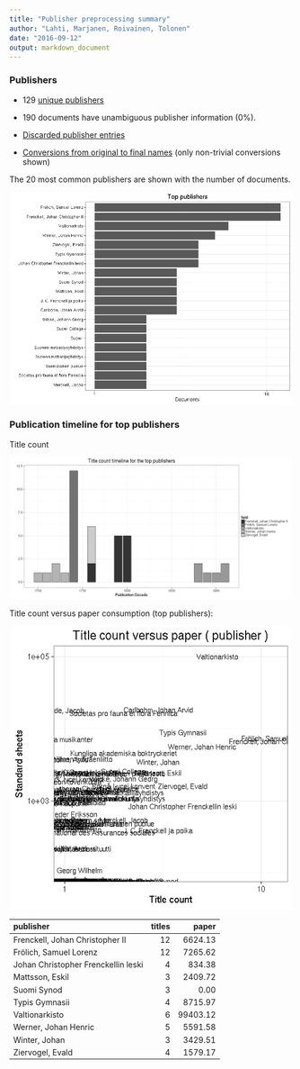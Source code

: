 ```yaml
---
title: "Publisher preprocessing summary"
author: "Lahti, Marjanen, Roivainen, Tolonen"
date: "2016-09-12"
output: markdown_document
---
```



### Publishers

 * 129 [unique publishers](output.tables/publisher_accepted.csv)

 * 190 documents have unambiguous publisher information (0%). 

 * [Discarded publisher entries](output.tables/publisher_discarded.csv)

 * [Conversions from original to final names](output.tables/publisher_conversion_nontrivial.csv) (only non-trivial conversions shown)


The 20 most common publishers are shown with the number of documents. 

![plot of chunk summarypublisher2](figure/summarypublisher2-1.png)

### Publication timeline for top publishers

Title count

![plot of chunk summaryTop10pubtimeline](figure/summaryTop10pubtimeline-1.png)



Title count versus paper consumption (top publishers):

![plot of chunk publishertitlespapers](figure/publishertitlespapers-1.png)

|publisher                           | titles|    paper|
|:-----------------------------------|------:|--------:|
|Frenckell, Johan Christopher II     |     12|  6624.13|
|Frölich, Samuel Lorenz              |     12|  7265.62|
|Johan Christopher Frenckellin leski |      4|   834.38|
|Mattsson, Eskil                     |      3|  2409.72|
|Suomi Synod                         |      3|     0.00|
|Typis Gymnasii                      |      4|  8715.97|
|Valtionarkisto                      |      6| 99403.12|
|Werner, Johan Henric                |      5|  5591.58|
|Winter, Johan                       |      3|  3429.51|
|Ziervogel, Evald                    |      4|  1579.17|


